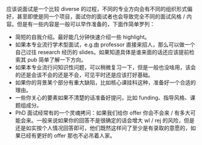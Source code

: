 应该说面试是一个比较 diverse 的过程，不同的专业方向会有不同的组织形式偏好，甚至即使是同一个项目，面试你的面试者也会导致完全不同的面试风格 / 内容。但是有一些内容是一般可以早作准备的，下面作简单罗列：

- 简短的自我介绍。最好能几分钟快速介绍一些 highlight。
- 如果本专业流行学术型面试，e.g.由 professor 直接来招人，那么可以做一个自己过往 research 经历的 slides。如果知道具体是谁来面的话还应该提前检索其 pub 简单了解一下方向。
- 如果本专业流行问知识性问题，可以稍微复习一下，但是一般也没啥用，该会的还是会该不会的还是不会，可见平时还是应该打好基础。
- 如果你的背景某个部分有重大缺陷，比如核心课挂科这种，准备好一个合适的理由。
- 一些你关心的要素如果不清楚的话准备好提问，比如 funding、指导风格、课题组成分。
- PhD 面试经常有的一个灵魂拷问：如果我们给你 offer 你会不会来 / 有多大可能会来。一般来说如果你的回答不是很确定的话会增大 wl / rej 的风险，但是还是如实按个人情况回答即可，他们既然这样问了至少是有录取的意愿的，如果已经有更好的 offer 那也不必吊着人家。